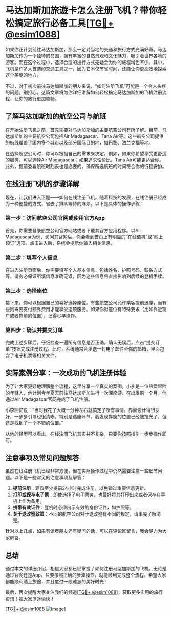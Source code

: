 # 马达加斯加旅遊卡怎么注册飞机？带你轻松搞定旅行必备工具[[TG💪+ @esim1088](https://t.me/s/esim1088)]

如果你正计划前往马达加斯加，那么一定对当地的交通和旅行方式充满好奇。马达加斯加作为一个独特的岛国，拥有丰富的自然景观和文化魅力，吸引着世界各地的游客。而在这个过程中，选择合适的出行方式无疑会为你的旅程增色不少。其中，飞机是许多人首选的交通工具之一，因为它不仅节省时间，还能让你更高效地探索这个美丽的地方。

不过，对于初次前往马达加斯加的朋友来说，“如何注册飞机”可能是一个令人头疼的问题。别担心，这篇文章将为你详细讲解如何轻松搞定马达加斯加的飞机注册流程，让你的旅行更加顺畅。

## 了解马达加斯加的航空公司与航班

在开始注册飞机之前，首先需要对马达加斯加的主要航空公司有所了解。目前，马达加斯加的主要航空公司包括Air Madagascar、Tana Air等。这些航空公司提供的航线覆盖了国内多个城市以及部分国际目的地，如巴黎、法兰克福等地。

在选择航空公司时，你可以根据自己的需求来决定。例如，如果你希望享受更舒适的服务，可以选择Air Madagascar；如果追求性价比，Tana Air可能更适合你。此外，提前查看航班时刻表也是必要的，确保所选航班的时间符合你的行程安排。

## 在线注册飞机的步骤详解

现在，让我们进入正题——如何在线注册飞机。随着科技的发展，在线注册已经成为一种便捷的方式，省去了排队等待的麻烦。以下是具体的操作步骤：

### 第一步：访问航空公司官网或使用官方App

首先，你需要登录航空公司官方网站或者下载其官方应用程序。以Air Madagascar为例，访问其官网后，你会看到首页上有明显的“在线值机”或“网上预订”选项。点击进入后，系统会提示你输入相关信息。

### 第二步：填写个人信息

在进入注册页面后，你需要填写个人基本信息，包括姓名、护照号码、联系方式等。请务必保证所填信息准确无误，因为这些信息将直接影响到后续的登机手续。

### 第三步：选择座位

接下来，你可以根据自己的喜好选择座位。有些航空公司允许乘客提前选座，而有些则需要支付额外费用才能享受这项服务。如果你对座位有特殊要求（比如靠近窗户或者靠前的位置），记得尽早操作。

### 第四步：确认并提交订单

完成上述步骤后，仔细检查一遍所有信息是否正确。确认无误后，点击“提交订单”按钮完成注册过程。此时，系统通常会发送一封电子邮件至你的邮箱，里面包含了电子机票等相关文件。

## 实际案例分享：一次成功的飞机注册体验

为了让大家更好地理解整个流程，这里分享一个真实的案例。小李是一位热爱冒险的年轻人，他计划今年夏天前往马达加斯加进行一次深度游。在出发前一个月，他通过Air Madagascar官网完成了飞机注册。

小李回忆说：“当时我花了大概十分钟左右就搞定了所有事情。界面设计得很友好，一步步引导也很清晰。特别是选座环节，我发现靠窗的位置已经被抢光了，但还是找到了一个不错的位置。”

从他的经历可以看出，在线注册飞机其实并不复杂，只要你按照指引一步步操作即可。

## 注意事项及常见问题解答

虽然在线注册飞机已经非常方便，但在实际操作过程中仍然需要注意一些细节问题。以下是一些常见的注意事项及解答：

1. **提前注册**：建议至少提前24小时完成注册，以免错过重要信息更新。
2. **打印或保存电子票**：即使选择了电子票务，也最好将其打印出来或者保存在手机上作为备用。
3. **携带有效证件**：登机时必须出示有效的身份证件，如护照等。
4. **关于退改签政策**：不同的航空公司对于退改签有不同的规定，请事先了解清楚。

针对以上几点，如果有读者朋友还有疑问的话，可以在评论区留言，我会尽力为大家解答。

## 总结

通过本文的详细介绍，相信大家都已经掌握了如何注册马达加斯加的飞机。无论是通过官网还是App，只要按照正确的步骤操作，就能顺利完成整个流程。希望大家都能顺利踏上旅途，并且度过一段难忘的美好时光！

最后，再次提醒大家关注我们的频道[[TG💪+ @esim1088](https://t.me/s/esim1088)]，获取更多实用的旅行资讯！祝大家旅途愉快！

[[TG💪+ @esim1088](https://t.me/s/esim1088) ![Image](https://i.postimg.cc/4NQfJmqS/Snipaste-2025-05-13-00-14-12.png)]